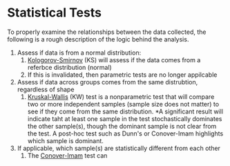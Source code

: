 # Statistical Tests

To properly examine the relationships between the data collected, the following is a rough description of the logic behind the analysis.

1. Assess if data is from a normal distribution:
   1. [Kologorov-Smirnov](https://en.wikipedia.org/wiki/Kolmogorov%E2%80%93Smirnov_test) (KS) will assess if the data comes from a referbce distribution (normal)
   2. If this is invalidated, then parametric tests are no longer appilcable
2. Assess if data across groups comes from the same distrubtion, regardless of shape
   1. [Kruskal-Wallis](https://en.wikipedia.org/wiki/Kruskal%E2%80%93Wallis_one-way_analysis_of_variance) (KW) test is a nonparametric test that will compare two or more independent samples (sample size does not matter) to see if they come from the same distribution. *A significant result will indicate taht at least one sample in the test stochastically dominates the other sample(s), though the dominant sample is not clear from the test. A post-hoc test such as Dunn's or Conover-Imam highlights which sample is dominant.
3. If applicable, which sample(s) are statistically different from each other
   1. The [Conover-Imam](https://stats.stackexchange.com/questions/141856/what-is-the-difference-between-various-kruskal-wallis-post-hoc-tests) test can 